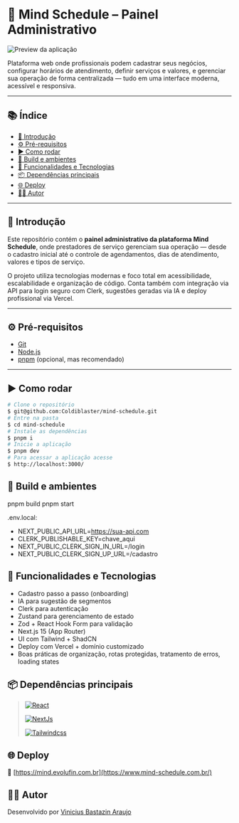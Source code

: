 # 🧠 Mind Schedule – Painel Administrativo

![Preview da aplicação](https://i.ibb.co/fdtmfwD6/2025-08-03-14-58.jpg)

Plataforma web onde profissionais podem cadastrar seus negócios, configurar horários de atendimento, definir serviços e valores, e gerenciar sua operação de forma centralizada — tudo em uma interface moderna, acessível e responsiva.

---

## 📚 Índice

- [📌 Introdução](#-introdução)
- [⚙️ Pré-requisitos](#️-pré-requisitos)
- [▶️ Como rodar](#-como-rodar)
- [🚀 Build e ambientes](#-build-e-ambientes)
- [🔧 Funcionalidades e Tecnologias](#-funcionalidades-e-tecnologias)
- [📦 Dependências principais](#-dependências-principais)
- [🌐 Deploy](#-deploy)
- [👨‍💻 Autor](#-autor)

---

## 📌 Introdução

Este repositório contém o **painel administrativo da plataforma Mind Schedule**, onde prestadores de serviço gerenciam sua operação — desde o cadastro inicial até o controle de agendamentos, dias de atendimento, valores e tipos de serviço.

O projeto utiliza tecnologias modernas e foco total em acessibilidade, escalabilidade e organização de código. Conta também com integração via API para login seguro com Clerk, sugestões geradas via IA e deploy profissional via Vercel.

---

## ⚙️ Pré-requisitos

- [Git](https://git-scm.com)
- [Node.js](https://nodejs.org)
- [pnpm](https://pnpm.io/) (opcional, mas recomendado)

---

## ▶️ Como rodar

```bash
# Clone o repositório
$ git@github.com:Coldiblaster/mind-schedule.git
# Entre na pasta
$ cd mind-schedule
# Instale as dependências
$ pnpm i
# Inicie a aplicação
$ pnpm dev
# Para acessar a aplicação acesse
$ http://localhost:3000/
```

## 🚀 Build e ambientes

pnpm build
pnpm start

.env.local:

- NEXT_PUBLIC_API_URL=https://sua-api.com
- CLERK_PUBLISHABLE_KEY=chave_aqui
- NEXT_PUBLIC_CLERK_SIGN_IN_URL=/login
- NEXT_PUBLIC_CLERK_SIGN_UP_URL=/cadastro

## 🔧 Funcionalidades e Tecnologias

- Cadastro passo a passo (onboarding)
- IA para sugestão de segmentos
- Clerk para autenticação
- Zustand para gerenciamento de estado
- Zod + React Hook Form para validação
- Next.js 15 (App Router)
- UI com Tailwind + ShadCN
- Deploy com Vercel + domínio customizado
- Boas práticas de organização, rotas protegidas, tratamento de erros, loading states

## 📦 Dependências principais

> [![React](https://img.shields.io/badge/React-000?style=for-the-badge&logo=react)](https://pt-br.reactjs.org/docs/getting-started.html)
>
> [![NextJs](https://img.shields.io/badge/next.js-000000?style=for-the-badge&logo=nextdotjs&logoColor=white)](https://nextjs.org/)
>
> [![Tailwindcss](https://img.shields.io/badge/tailwindcss-06B6D4?style=for-the-badge&logo=tailwindcss&logoColor=white)](https://tailwindcss.com/)

## 🌐 Deploy
🔗 [https://mind.evolufin.com.br](https://www.mind-schedule.com.br/)

## 👨‍💻 Autor

Desenvolvido por [ Vinicius Bastazin Araujo](https://www.linkedin.com/in/vbastazin/)

